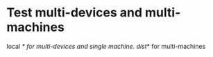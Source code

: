 # Test multi-devices and multi-machines


local _\* for multi-devices and single machine.
dist_\* for multi-machines
